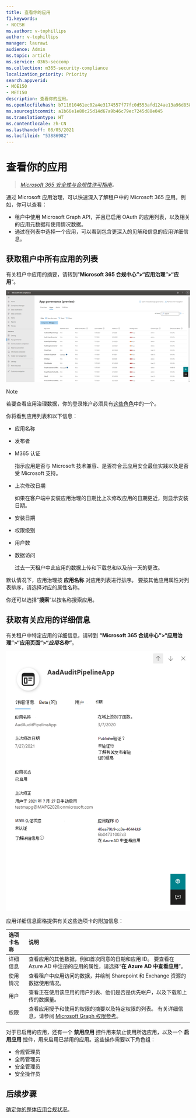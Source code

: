```yaml
---
title: 查看你的应用
f1.keywords:
- NOCSH
ms.author: v-tophillips
author: v-tophillips
manager: laurawi
audience: Admin
ms.topic: article
ms.service: O365-seccomp
ms.collection: m365-security-compliance
localization_priority: Priority
search.appverid:
- MOE150
- MET150
description: 查看你的应用。
ms.openlocfilehash: b711610461ec02a4e3174557f77fc0d553afd124ae13a96d858a2ae353e4a554
ms.sourcegitcommit: a1b66e1e80c25d14d67a9b46c79ec7245d88e045
ms.translationtype: HT
ms.contentlocale: zh-CN
ms.lasthandoff: 08/05/2021
ms.locfileid: "53886982"
---
```

# <a name="view-your-apps"></a>查看你的应用

>*[Microsoft 365 安全性与合规性许可指南](https://aka.ms/ComplianceSD)。*

通过 Microsoft 应用治理，可以快速深入了解租户中的 Microsoft 365 应用。例如，你可以查看：

- 租户中使用 Microsoft Graph API，并且已启用 OAuth 的应用列表，以及相关的应用元数据和使用情况数据。
- 通过在列表中选择一个应用，可以看到包含更深入的见解和信息的应用详细信息。

## <a name="getting-a-list-of-all-the-apps-in-your-tenant"></a>获取租户中所有应用的列表

有关租户中应用的摘要，请转到“**Microsoft 365 合规中心”>“应用治理”>“应用**”。

![Microsoft 365 合规中心内的 MAPG 应用摘要页面](..\media\manage-app-protection-governance\mapg-cc-apps.png)

>[!Note]
> 若要查看应用治理数据，你的登录帐户必须具有[这些角色](app-governance-get-started.md#administrator-roles)中的一个。
>

你将看到应用列表和以下信息：

- 应用名称
- 发布者
- M365 认证

  指示应用是否与 Microsoft 技术兼容、是否符合云应用安全最佳实践以及是否受 Microsoft 支持。

- 上次修改日期

  如果在客户端中安装应用治理的日期比上次修改应用的日期更近，则显示安装日期。

- 安装日期
- 权限级别
- 用户数
- 数据访问

  过去一天租户中此应用的数据上传和下载总和以及前一天的更改。

默认情况下，应用治理按 **应用名称** 对应用列表进行排序。 要按其他应用属性对列表排序，请选择对应的属性名称。

你还可以选择“**搜索**”以按名称搜索应用。

## <a name="getting-detailed-information-on-an-app"></a>获取有关应用的详细信息

有关租户中特定应用的详细信息，请转到 **“Microsoft 365 合规中心”>“应用治理”>“应用页面”>“*应用名称”***。

![Microsoft 365 合规中心内的应用治理应用详细信息窗格](..\media\manage-app-protection-governance\mapg-cc-apps-app.png)

应用详细信息窗格提供有关这些选项卡的附加信息：

| 选项卡名称 | 说明 |
|:-------|:-----|
| 详细信息 | 查看应用的其他数据，例如首次同意的日期和应用 ID。 要查看在 Azure AD 中注册的应用的属性，请选择“**在 Azure AD 中查看应用**”。 |
| 使用情况 |查看租户中应用访问的数据，并绘制 Sharepoint 和 Exchange 资源的数据使用情况。 |
| 用户 | 查看正在使用该应用的用户列表、他们是否是优先帐户，以及下载和上传的数据量。 |
| 权限 | 查看应用授予和使用的权限的摘要以及特定权限的列表。 有关详细信息，请参阅 [Microsoft Graph 权限参考](/graph/permissions-reference)。 |
|||

对于已启用的应用，还有一个 **禁用应用** 控件用来禁止使用所选应用，以及一个 **启用应用** 控件，用来启用已禁用的应用。这些操作需要以下角色组：

- 合规管理员
- 全局管理员
- 安全管理员
- 安全操作员

## <a name="next-step"></a>后续步骤

[确定你的整体应用合规状况](app-governance-visibility-insights-compliance-posture.md)。

